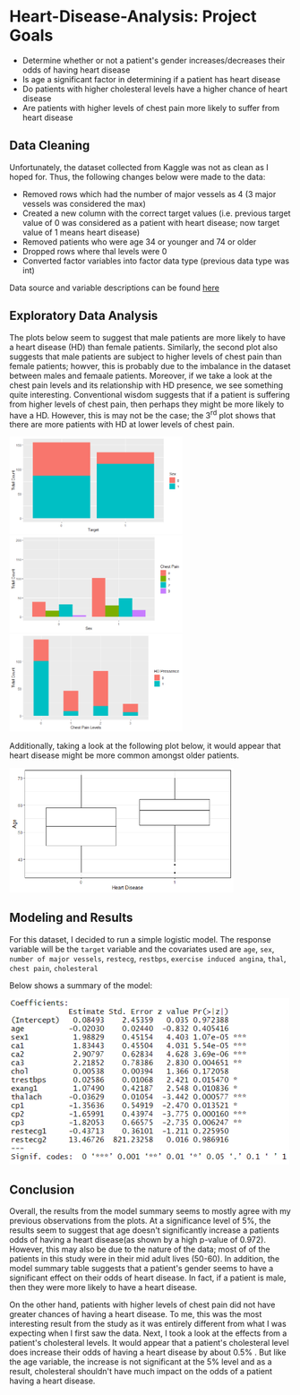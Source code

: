 # Heart-Disease-Analysis: Project Goals 
* Determine whether or not a patient's gender increases/decreases their odds of having heart disease
* Is age a significant factor in determining if a patient has heart disease
* Do patients with higher cholesteral levels have a higher chance of heart disease
* Are patients with higher levels of chest pain more likely to suffer from heart disease

## Data Cleaning
Unfortunately, the dataset collected from Kaggle was not as clean as I hoped for. Thus, the following changes below were made to the data: 

  * Removed rows which had the number of major vessels as 4 (3 major vessels was considered the max)
  * Created a new column with the correct target values (i.e. previous target value of 0 was considered as a patient with heart disease; now target value of 1 means  heart disease)
  * Removed patients who were age 34 or younger and 74 or older 
  * Dropped rows where thal levels were 0 
  * Converted factor variables into factor data type (previous data type was int)
  
Data source and variable descriptions can be found [here](https://www.kaggle.com/ronitf/heart-disease-uci)

## Exploratory Data Analysis

The plots below seem to suggest that male patients are more likely to have a heart disease (HD) than female patients. Similarly, the second plot also suggests that male patients are subject to higher levels of chest pain than female patients; howver, this is probably due to the imbalance in the dataset between males and femaale patients. Moreover, if we take a look at the chest pain levels and its relationship with HD presence, we see something quite interesting. Conventional wisdom suggests that if a patient is suffering from higher levels of chest pain, then perhaps they might be more likely to have a HD. However, this is may not be the case; the 3<sup>rd</sup> plot shows that there are more patients with HD at lower levels of chest pain.

<p float="left">
<img src="imgs/gender plot.png"  width = 310/>

<img src="imgs/chest pain levels.png"  width = 310/>

<img src="imgs/chest pain hd.png"  width = 310/>
</p>

 Additionally, taking a look at the following plot below, it would appear that heart disease might be more common amongst older patients.

<img src="imgs/age boxplot.png"  width = 400/>


## Modeling and Results 

For this dataset, I decided to run a simple logistic model. The response variable will be the `target` variable and the covariates used are `age`, `sex`, `number of major vessels`, `restecg`, `restbps`, `exercise induced angina`, `thal`, `chest pain`, `cholesteral`

Below shows a summary of the model:

<img src="imgs/summary.PNG"  width = 500/>

## Conclusion

Overall, the results from the model summary seems to mostly agree with my previous observations from the plots. At a significance level of 5%, the results seem to suggest that age doesn't significantly increase a patients odds of having a heart disease(as shown by a high p-value of 0.972). However, this may also be due to the nature of the data; most of of the patients in this study were in their mid adult lives (50-60). In addition, the model summary table suggests that a patient's gender seems to have a significant effect on their odds of heart disease. In fact, if a patient is male, then they were more likely to have a heart disease. 

On the other hand, patients with higher levels of chest pain did not have greater chances of having a heart disease. To me, this was the most interesting result from the study as it was entirely different from what I was expecting when I first saw the data. Next, I took a look at the effects from a patient's cholesteral levels. It would appear that a patient's cholesteral level does increase their odds of having a heart disease by about 0.5% . But like the age variable, the increase is not significant at the 5% level and as a result, cholesteral shouldn't have much impact on the odds of a patient having a heart disease.

